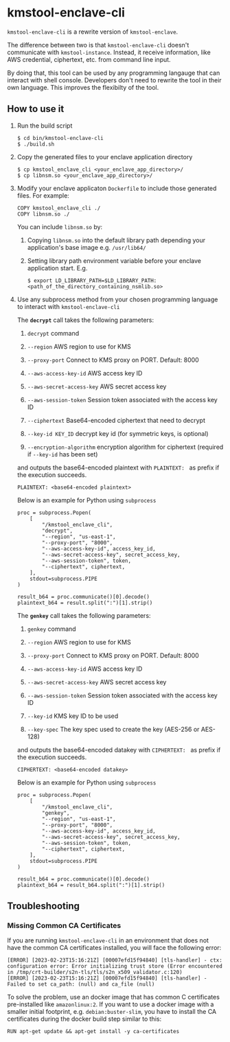 # kmstool-enclave-cli

`kmstool-enclave-cli` is a rewrite version of `kmstool-enclave`.

The difference between two is that `kmstool-enclave-cli` doesn't communicate with `kmstool-instance`. Instead, it receive information, like AWS credential, ciphertext, etc. from command line input.

By doing that, this tool can be used by any programming langauge that can interact with shell console. Developers don't need to rewrite the tool in their own language. This improves the flexibilty of the tool.

## How to use it

1. Run the build script
   ```
   $ cd bin/kmstool-enclave-cli
   $ ./build.sh
   ```

1. Copy the generated files to your enclave application directory
   ```
   $ cp kmstool_enclave_cli <your_enclave_app_directory>/
   $ cp libnsm.so <your_enclave_app_directory>/
   ```

1. Modify your enclave applicaton `Dockerfile` to include those generated files. For example:
   ```
   COPY kmstool_enclave_cli ./
   COPY libnsm.so ./
   ```

   You can include `libnsm.so` by:

   1. Copying `libnsm.so` into the default library path depending your application's base image e.g. `/usr/lib64/`
   
   1. Setting library path environment variable before your enclave application start. E.g.
      ```
      $ export LD_LIBRARY_PATH=$LD_LIBRARY_PATH:<path_of_the_directory_containing_nsmlib.so>
      ```

1. Use any subprocess method from your chosen programming language to interact with `kmstool-enclave-cli`

   The **`decrypt`** call takes the following parameters:
   1. `decrypt` command

   2. `--region` AWS region to use for KMS

   3. `--proxy-port` Connect to KMS proxy on PORT. Default: 8000

   4. `--aws-access-key-id` AWS access key ID

   5. `--aws-secret-access-key` AWS secret access key

   6. `--aws-session-token` Session token associated with the access key ID

   7. `--ciphertext` Base64-encoded ciphertext that need to decrypt

   8. `--key-id KEY_ID` decrypt key id (for symmetric keys, is optional)

   9. `--encryption-algorithm` encryption algorithm for ciphertext (required if `--key-id` has been set)


   and outputs the base64-encoded plaintext with `PLAINTEXT: ` as prefix if the execution succeeds.

   ```shell
   PLAINTEXT: <base64-encoded plaintext>
   ```

   Below is an example for Python using `subprocess`

   ```
   proc = subprocess.Popen(
       [
           "/kmstool_enclave_cli",
           "decrypt",
           "--region", "us-east-1",
           "--proxy-port", "8000",
           "--aws-access-key-id", access_key_id,
           "--aws-secret-access-key", secret_access_key,
           "--aws-session-token", token,
           "--ciphertext", ciphertext,
       ],
       stdout=subprocess.PIPE
   )

   result_b64 = proc.communicate()[0].decode()
   plaintext_b64 = result.split(":")[1].strip()
   ```

   The **`genkey`** call takes the following parameters:
   1.  `genkey` command

   2. `--region` AWS region to use for KMS

   3. `--proxy-port` Connect to KMS proxy on PORT. Default: 8000

   4. `--aws-access-key-id` AWS access key ID

   5. `--aws-secret-access-key` AWS secret access key

   6. `--aws-session-token` Session token associated with the access key ID

   7. `--key-id` KMS key ID to be used

   8. `--key-spec` The key spec used to create the key (AES-256 or AES-128)

   and outputs the base64-encoded datakey with `CIPHERTEXT: ` as prefix if the execution succeeds.

   ```shell
   CIPHERTEXT: <base64-encoded datakey>
   ```

   Below is an example for Python using `subprocess`

   ```
   proc = subprocess.Popen(
       [
           "/kmstool_enclave_cli",
           "genkey",
           "--region", "us-east-1",
           "--proxy-port", "8000",
           "--aws-access-key-id", access_key_id,
           "--aws-secret-access-key", secret_access_key,
           "--aws-session-token", token,
           "--ciphertext", ciphertext,
       ],
       stdout=subprocess.PIPE
   )

   result_b64 = proc.communicate()[0].decode()
   plaintext_b64 = result_b64.split(":")[1].strip()
   ```

## Troubleshooting

### Missing Common CA Certificates
If you are running `kmstool-enclave-cli` in an environment that does not have the common CA certificates installed, you will face the following error:
```shell
[ERROR] [2023-02-23T15:16:21Z] [00007efd15f94840] [tls-handler] - ctx: configuration error: Error initializing trust store (Error encountered in /tmp/crt-builder/s2n-tls/tls/s2n_x509_validator.c:120)
[ERROR] [2023-02-23T15:16:21Z] [00007efd15f94840] [tls-handler] - Failed to set ca_path: (null) and ca_file (null)
```

To solve the problem, use an docker image that has common C certificates pre-installed like `amazonlinux:2`. If you want to use a docker image with a smaller initial footprint, e.g. `debian:buster-slim`, you have to install the CA certificates during the docker build step similar to this:
```shell
RUN apt-get update && apt-get install -y ca-certificates
```